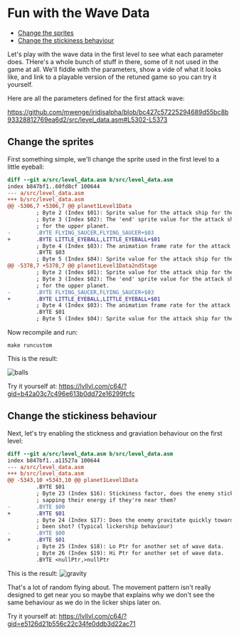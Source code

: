
# Fun with the Wave Data

<!-- vim-markdown-toc GFM -->

* [Change the sprites](#change-the-sprites)
* [Change the stickiness behaviour](#change-the-stickiness-behaviour)

<!-- vim-markdown-toc -->
Let's play with the wave data in the first level to see what each parameter does. THere's a whole
bunch of stuff in there, some of it not used in the game at all. We'll fiddle with the parameters,
show a vide of what it looks like, and link to a playable version of the retuned game so you can
try it yourself.

Here are all the parameters defined for the first attack wave:

https://github.com/mwenge/iridisalpha/blob/bc427c57225294689d55bc8b93328812769ea6d2/src/level_data.asm#L5302-L5373

## Change the sprites
First something simple, we'll change the sprite used in the first level to a little eyeball:
```diff
diff --git a/src/level_data.asm b/src/level_data.asm
index b847bf1..60fd8cf 100644
--- a/src/level_data.asm
+++ b/src/level_data.asm
@@ -5306,7 +5306,7 @@ planet1Level1Data
         ; Byte 2 (Index $01): Sprite value for the attack ship for the upper planet.
         ; Byte 3 (Index $02): The 'end' sprite value for the attack ship's animation
         ; for the upper planet.
-        .BYTE FLYING_SAUCER,FLYING_SAUCER+$03
+        .BYTE LITTLE_EYEBALL,LITTLE_EYEBALL+$01
         ; Byte 4 (Index $03): The animation frame rate for the attack ship.
         .BYTE $03
         ; Byte 5 (Index $04): Sprite value for the attack ship for the lower planet.
@@ -5378,7 +5378,7 @@ planet1Level1Data2ndStage
         ; Byte 2 (Index $01): Sprite value for the attack ship for the upper planet.
         ; Byte 3 (Index $02): The 'end' sprite value for the attack ship's animation
         ; for the upper planet.
-        .BYTE FLYING_SAUCER,FLYING_SAUCER+$03
+        .BYTE LITTLE_EYEBALL,LITTLE_EYEBALL+$01
         ; Byte 4 (Index $03): The animation frame rate for the attack ship.
         .BYTE $01
         ; Byte 5 (Index $04): Sprite value for the attack ship for the lower planet.

```
Now recompile and run:
```
make runcustom
```
This is the result:

![balls](https://user-images.githubusercontent.com/58846/202854123-c2120aa0-7ad3-4d59-a0c9-16a58f0a5197.gif)

Try it yourself at: https://lvllvl.com/c64/?gid=b42a03c7c496e613b0dd72e16299fcfc

## Change the stickiness behaviour

Next, let's try enabling the stickness and graviation behaviour on the first level:
```diff
diff --git a/src/level_data.asm b/src/level_data.asm
index b847bf1..a11527a 100644
--- a/src/level_data.asm
+++ b/src/level_data.asm
@@ -5343,10 +5343,10 @@ planet1Level1Data
         .BYTE $01
         ; Byte 23 (Index $16): Stickiness factor, does the enemy stick to the player
         ; sapping their energy if they're near them?
-        .BYTE $00
+        .BYTE $01
         ; Byte 24 (Index $17): Does the enemy gravitate quickly toward the player when its
         ; been shot? (Typical lickership behaviour) 
-        .BYTE $00
+        .BYTE $01
         ; Byte 25 (Index $18): Lo Ptr for another set of wave data. 
         ; Byte 26 (Index $19): Hi Ptr for another set of wave data.
         .BYTE <nullPtr,>nullPtr

```
This is the result:
![gravity](https://user-images.githubusercontent.com/58846/202854235-ecd4ec98-87bb-4e09-ac3c-ff216f64a63c.gif)

That's a lot of random flying about. The movement pattern isn't really designed to get near you so maybe that explains why we
don't see the same behaviour as we do in the licker ships later on.

Try it yourself at: https://lvllvl.com/c64/?gid=e5126d21b556c22c34fe0ddb3d22ac71

